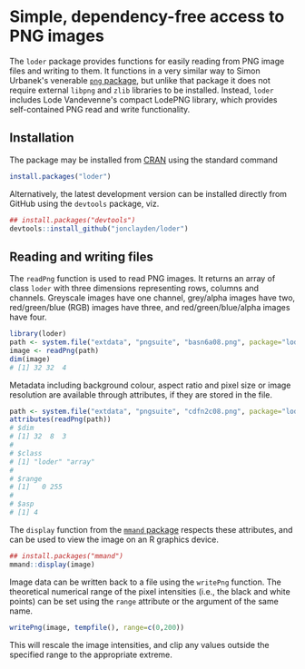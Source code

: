 # Simple, dependency-free access to PNG images

The `loder` package provides functions for easily reading from PNG image files and writing to them. It functions in a very similar way to Simon Urbanek's venerable [`png` package](https://github.com/s-u/png), but unlike that package it does not require external `libpng` and `zlib` libraries to be installed. Instead, `loder` includes Lode Vandevenne's compact LodePNG library, which provides self-contained PNG read and write functionality.

## Installation

The package may be installed from [CRAN](https://cran.r-project.org/package=loder) using the standard command

```r
install.packages("loder")
```

Alternatively, the latest development version can be installed directly from GitHub using the `devtools` package, viz.

```r
## install.packages("devtools")
devtools::install_github("jonclayden/loder")
```

## Reading and writing files

The `readPng` function is used to read PNG images. It returns an array of class `loder` with three dimensions representing rows, columns and channels. Greyscale images have one channel, grey/alpha images have two, red/green/blue (RGB) images have three, and red/green/blue/alpha images have four.

```r
library(loder)
path <- system.file("extdata", "pngsuite", "basn6a08.png", package="loder")
image <- readPng(path)
dim(image)
# [1] 32 32  4
```

Metadata including background colour, aspect ratio and pixel size or image resolution are available through attributes, if they are stored in the file.

```r
path <- system.file("extdata", "pngsuite", "cdfn2c08.png", package="loder")
attributes(readPng(path))
# $dim
# [1] 32  8  3
# 
# $class
# [1] "loder" "array"
# 
# $range
# [1]   0 255
# 
# $asp
# [1] 4
```

The `display` function from the [`mmand` package](https://github.com/jonclayden/mmand) respects these attributes, and can be used to view the image on an R graphics device.

```r
## install.packages("mmand")
mmand::display(image)
```

Image data can be written back to a file using the `writePng` function. The theoretical numerical range of the pixel intensities (i.e., the black and white points) can be set using the `range` attribute or the argument of the same name.

```r
writePng(image, tempfile(), range=c(0,200))
```

This will rescale the image intensities, and clip any values outside the specified range to the appropriate extreme.
